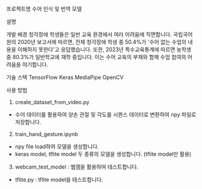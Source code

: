 프로젝트명
수어 인식 및 번역 모델

설명

개발 배경
청각장애 학생들은 일반 교육 환경에서 여러 어려움에 직면합니다. 국립국어원의 2020년 보고서에 따르면, 전체 청각장애 학생 중 50.4%가 '수어 없는 수업의 내용을 이해하지 못한다'고 응답했습니다. 또한, 2023년 특수교육통계에 따르면 농학생 중 80.3%가 일반학교에 재학 중입니다. 이는 수어 교육의 부재와 함께 수업 참여의 어려움을 야기합니다.

기술 스택
TensorFlow
Keras
MediaPipe
OpenCV

사용 방법
1. create_dataset_from_video.py
- 수어 데이터를 활용하여 양손 관절 및 각도를 시퀀스 데이터로 변환하여 npy 파일로 저장합니다.

2. train_hand_gesture.ipynb
- npy file load하여 모델을 생성합니다.
- keras model, tflite model 두 종류의 모델을 생성합니다. (tflite model만 활용)

3. webcam_test_model : 웹캠을 활용하여 테스트합니다.
- tflite.py : tflite model을 테스트합니다.
